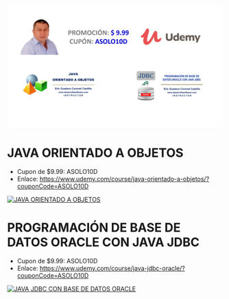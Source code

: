 ![CURSOS VIRTUALES EN UDEMY](https://raw.githubusercontent.com/gcoronelc/UDEMY/master/img/portada003.png)


# JAVA ORIENTADO A OBJETOS

- Cupon de $9.99: ASOLO10D
- Enlace: https://www.udemy.com/course/java-orientado-a-objetos/?couponCode=ASOLO10D

[![JAVA ORIENTADO A OBJETOS](http://img.youtube.com/vi/EKlwF12-l9Y/0.jpg)](http://www.youtube.com/watch?v=EKlwF12-l9Y "JAVA ORIENTADO A OBJETOS")

# PROGRAMACIÓN DE BASE DE DATOS ORACLE CON JAVA JDBC

- Cupon de $9.99: ASOLO10D
- Enlace: https://www.udemy.com/course/java-jdbc-oracle/?couponCode=ASOLO10D

[![JAVA JDBC CON BASE DE DATOS ORACLE](http://img.youtube.com/vi/MR53Xgeg28Y/0.jpg)](http://www.youtube.com/watch?v=MR53Xgeg28Y "JAVA JDBC CON BASE DE DATOS ORACLE")


